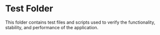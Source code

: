 # Test Folder

This folder contains test files and scripts used to verify the functionality, stability, and performance of the application.